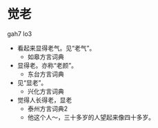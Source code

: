 # 觉老
gah7 lo3
+ 看起来显得老气。见“老气”。
  * 如皋方言词典
+ 显得老。亦称“老颜”。
  * 东台方言词典
+ 见“显老”。
  * 兴化方言词典
+ 觉得人长得老，显老
  * 泰州方言词典2
  - 他这个人～，三十多岁的人望起来像四十多岁。
